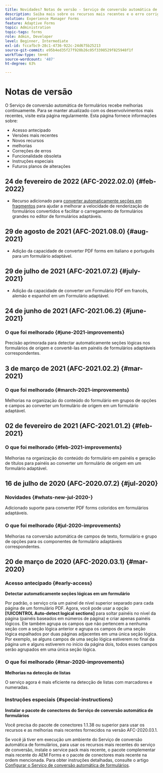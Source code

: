 ```yaml
---
title: Novidades? Notas de versão - Serviço de conversão automática de formulários
description: Saiba mais sobre os recursos mais recentes e o erro corrigido do serviço de conversão automática de formulários
solution: Experience Manager Forms
feature: Adaptive Forms
topic: Administration
topic-tags: forms
role: Admin, Developer
level: Beginner, Intermediate
exl-id: fccafbc9-28c1-4736-922c-24d675b25213
source-git-commit: e95b4ed35f27f920b26c05f3398529f825948f1f
workflow-type: tm+mt
source-wordcount: '487'
ht-degree: 63%

---
```


# Notas de versão

O Serviço de conversão automática de formulários recebe melhorias continuamente. Para se manter atualizado com os desenvolvimentos mais recentes, visite esta página regularmente. Esta página fornece informações sobre:

* Acesso antecipado
* Versões mais recentes
* Novos recursos
* melhorias
* Correções de erros
* Funcionalidade obsoleta
* Instruções especiais
* Futuros planos de alterações

## 24 de fevereiro de 2022 (AFC-2022.02.0) {#feb-2022}

* Recurso adicionado para [converter automaticamente seções em fragmentos](convert-existing-forms-to-adaptive-forms.md) para ajudar a melhorar a velocidade de renderização de formulários convertidos e facilitar o carregamento de formulários grandes no editor de formulários adaptáveis.

## 29 de agosto de 2021 (AFC-2021.08.0) {#aug-2021}

* Adição da capacidade de converter PDF forms em italiano e português para um formulário adaptável.

## 29 de julho de 2021 (AFC-2021.07.2) {#july-2021}

* Adição da capacidade de converter um Formulário PDF em francês, alemão e espanhol em um Formulário adaptável.

## 24 de junho de 2021 (AFC-2021.06.2) {#june-2021}

### O que foi melhorado {#june-2021-improvements}

Precisão aprimorada para detectar automaticamente seções lógicas nos formulários de origem e convertê-las em painéis de formulários adaptáveis correspondentes.

## 3 de março de 2021 (AFC-2021.02.2) {#mar-2021}

### O que foi melhorado {#march-2021-improvements}

Melhorias na organização do conteúdo do formulário em grupos de opções e campos ao converter um formulário de origem em um formulário adaptável.

## 02 de fevereiro de 2021 (AFC-2021.01.2) {#feb-2021}

### O que foi melhorado {#feb-2021-improvements}

Melhorias na organização do conteúdo do formulário em painéis e geração de títulos para painéis ao converter um formulário de origem em um formulário adaptável.

## 16 de julho de 2020 (AFC-2020.07.2) {#jul-2020}

### Novidades {#whats-new-jul-2020-}

Adicionado suporte para converter PDF forms coloridos em formulários adaptáveis.

### O que foi melhorado {#jul-2020-improvements}

Melhorias na conversão automática de campos de texto, formulário e grupo de opções para os componentes de formulário adaptáveis correspondentes.

## 20 de março de 2020 (AFC-2020.03.1) {#mar-2020}

### Acesso antecipado {#early-access}

**Detectar automaticamente seções lógicas em um formulário**

Por padrão, o serviço cria um painel de nível superior separado para cada página de um formulário PDF. Agora, você pode usar a opção **[!UICONTROL Auto-detect logical sections]** para soltar painéis no nível da página (painéis baseados em números de página) e criar apenas painéis lógicos. Ele também agrupa os campos que não pertencem a nenhuma seção com a seção lógica anterior e agrupa os campos de uma seção lógica espalhados por duas páginas adjacentes em uma única seção lógica. Por exemplo, se alguns campos de uma seção lógica estiverem no final da página um e alguns estiverem no início da página dois, todos esses campos serão agrupados em uma única seção lógica.

### O que foi melhorado {#mar-2020-improvements}

**Melhorias na detecção de listas**

O serviço agora é mais eficiente na detecção de listas com marcadores e numeradas.

### Instruções especiais {#special-instructions}

**Instalar o pacote de conectores do Serviço de conversão automática de formulários**

Você precisa do pacote de conectores 1.1.38 ou superior para usar os recursos e as melhorias mais recentes fornecidos na versão AFC-2020.03.1.

Se você já tiver em execução um ambiente do Serviço de conversão automática de formulários, para usar os recursos mais recentes do serviço de conversão, instale o service pack mais recente, o pacote complementar mais recente do AEM Forms e o pacote de conectores mais recente na ordem mencionada. Para obter instruções detalhadas, consulte o artigo [Configurar o Serviço de conversão automática de formulários](configure-service.md).
